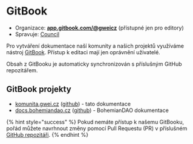 # GitBook

* Organizace: [**app.gitbook.com/@gweicz**](https://app.gitbook.com/@gweicz) (přístupné jen pro editory)
* Spravuje: [Council](../council/)

Pro vytváření dokumentace naší komunity a našich projektů využíváme nástroj [GitBook](https://www.gitbook.com). Přístup k editaci mají jen oprávnění uživatelé.

Obsah z GitBooku je automaticky synchronizován s příslušným GitHub repozitářem.

## GitBook projekty

* [komunita.gwei.cz](http://komunita.gwei.cz) ([github](https://github.com/gweicz/komunita)) - tato dokumentace
* [docs.bohemiandao.cz](https://docs.bohemiandao.cz) ([github](https://github.com/gweicz/bohemiandao)) - BohemianDAO dokumentace

{% hint style="success" %}
Pokud nemáte přístup k našemu GitBooku, pořád můžete navrhnout změny pomocí Pull Requestu (PR) v příslušném [GitHub repozitáři](https://github.com/gweicz).
{% endhint %}

